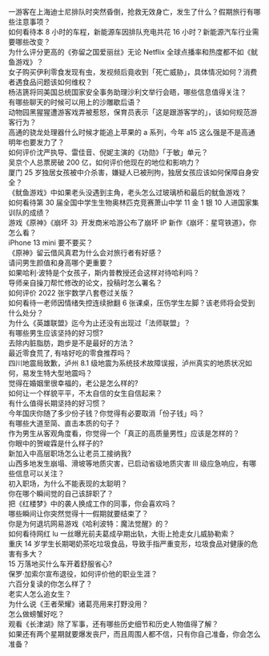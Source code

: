 一游客在上海迪士尼排队时突然昏倒，抢救无效身亡，发生了什么？假期旅行有哪些注意事项？  
如何看待本 8 小时的车程，新能源车因排队充电共花 16 小时？新能源汽车行业需要哪些改变？  
为什么评分更高的《弥留之国爱丽丝》无论 Netflix 全球点播率和热度都不如《鱿鱼游戏》？  
女子购买伊利零食发现有虫，发视频后竟收到「死亡威胁」，具体情况如何？消费者遇食品问题该如何维权？  
杨洁篪将同美国总统国家安全事务助理沙利文举行会晤，哪些信息值得关注？  
有哪些聊天的时候可以用上的沙雕歇后语？  
动物园黑猩猩遭游客戏弄被惹怒，保育员表示「这是跟游客学的」，该如何规范游客行为？  
高通的骁龙处理器什么时候才能追上苹果的 a 系列，今年 a15 这么强是不是高通明年也要发力了？  
如何评价沈严执导、雷佳音、倪妮主演的《功勋》「于敏」单元？  
吴京个人总票房破 200 亿，如何评价他现在的地位和影响力？  
厦门 25 岁独居女孩被中介杀害，嫌疑人已被刑拘，独居女孩应该如何保障自身安全？  
《鱿鱼游戏》中如果老头没遇到主角，老头怎么过玻璃桥和最后的鱿鱼游戏？  
如何看待第 30 届全国中学生生物奥林匹克竞赛萧山中学 11 金 1 银 10 人进国家集训队的成绩？  
游戏《原神》《崩坏 3》开发商米哈游公布了崩坏 IP 新作《崩坏：星穹铁道》，你怎么看？  
iPhone 13 mini 要不要买？  
《原神》留云借风真君为什么会对旅行者有好感？  
请问男生颜值和身高哪个更重要？  
如果哈利·波特是个女孩子，斯内普教授还会这样对待哈利吗？  
导师亲自操刀帮忙修改的论文，投稿时怎么署名？  
如何评价 2022 张宇数学八套卷过关版？  
如何看待一老师因情绪失控连续掀翻 6 张课桌，压伤学生左脚？该老师将会受到什么处分？  
为什么《英雄联盟》迄今为止还没有出现过「法师联盟」？  
有哪些男生应该坚持的好习惯?  
去除内脏脂肪，跑步是不是最好的方法？  
最近零食荒了, 有啥好吃的零食推荐吗？  
四川地震局致歉，泸州 8.1 级地震为系统技术故障误报，泸州真实的地质状况如何，易发生特大型地震吗？  
觉得在婚姻里很幸福的，老公是怎么样的?  
如何让一个样貌平平，不太自信的女生自信起来？  
有什么值得长期坚持的好习惯？  
今年国庆你随了多少份子钱？你觉得有必要取消「份子钱」吗？  
有哪些大道至简、直击本质的句子？  
作为男生从客观角度看，你觉得一个「真正的高质量男性」应该是怎样的？  
你眼中的贺峻霖是什么样子的?  
新加入中高层职场怎么让老员工接纳我?  
山西多地发生崩塌、滑坡等地质灾害，已启动省级地质灾害 Ⅲ 级应急响应，有哪些信息可以关注？  
初入职场，为什么不能表现的太聪明？  
你在哪个瞬间觉的自己该辞职了？  
把《红楼梦》中的袭人换成工作的同事，你会喜欢吗？  
哪些瞬间让你突然觉得十一假期就要结束了？  
你是为何退坑网易游戏《哈利波特：魔法觉醒》的？  
如何看待网红 lu 一丝曝光前夫葛成孕期出轨，大街上抢走女儿威胁勒索？  
重庆 14 岁学生长期喝奶茶吃垃圾食品，导致手指严重变形，垃圾食品对健康的危害有多大？  
15 万落地买什么车开着舒服省心?  
保罗·加索尔宣布退役，如何评价他的职业生涯？  
六百分复读的你怎么样了？  
老实人怎么追女生？  
为什么说《王者荣耀》诸葛亮用来打野没用？  
怎么做螃蟹好吃？  
观看《长津湖》除了军事，还有哪些历史细节和历史人物值得了解？  
如果还有两个星期就要爆发丧尸，而且周围人都不信，只有你自己准备，你会怎么准备？  
